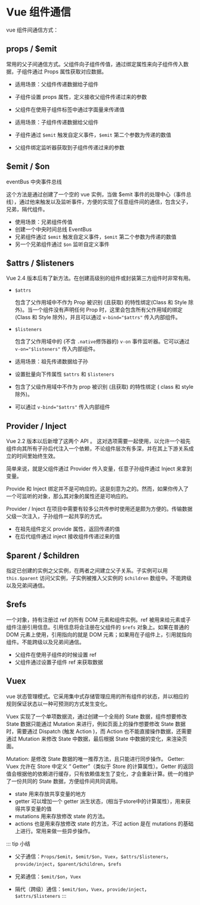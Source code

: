 # Vue 组件通信

vue 组件间通信方式：

## props / $emit

常用的父子间通信方式。父组件向子组件传值，通过绑定属性来向子组件传入数据，子组件通过 Props 属性获取对应数据。

- 适用场景：父组件传递数据给子组件
- 子组件设置 props 属性，定义接收父组件传递过来的参数
- 父组件在使用子组件标签中通过字面量来传递值

- 适用场景：子组件传递数据给父组件
- 子组件通过 `$emit` 触发自定义事件，`$emit` 第二个参数为传递的数值
- 父组件绑定监听器获取到子组件传递过来的参数

## $emit / $on

eventBus 中央事件总线

这个方法是通过创建了一个空的 vue 实例，当做 $emit 事件的处理中心（事件总线），通过他来触发以及监听事件，方便的实现了任意组件间的通信，包含父子，兄弟，隔代组件。

- 使用场景：兄弟组件传值
- 创建一个中央时间总线 EventBus
- 兄弟组件通过 `$emit` 触发自定义事件，`$emit` 第二个参数为传递的数值
- 另一个兄弟组件通过 `$on` 监听自定义事件

## $attrs / $listeners

Vue 2.4 版本后有了新方法。在创建高级别的组件或封装第三方组件时非常有用。

- `$attrs`

  包含了父作用域中不作为 Prop 被识别 (且获取) 的特性绑定(Class 和 Style 除外)。当一个组件没有声明任何 Prop 时，这里会包含所有父作用域的绑定 (Class 和 Style 除外)，并且可以通过 `v-bind="$attrs"` 传入内部组件。
  
- `$listeners`

  包含了父作用域中的 (不含 `.native`修饰器的) `v-on` 事件监听器。它可以通过 `v-on="$listeners"` 传入内部组件。

- 适用场景：祖先传递数据给子孙
- 设置批量向下传属性 `$attrs` 和 `$listeners`
- 包含了父级作用域中不作为 prop 被识别 (且获取) 的特性绑定 ( class 和 style 除外)。
- 可以通过 `v-bind="$attrs"` 传⼊内部组件

## Provider / Inject

Vue 2.2 版本以后新增了这两个 API 。 这对选项需要一起使用，以允许一个祖先组件向其所有子孙后代注入一个依赖，不论组件层次有多深，并在其上下游关系成立的时间里始终生效。

简单来说，就是父组件通过 Provider 传入变量，任意子孙组件通过 Inject 来拿到变量。

Provide 和 Inject 绑定并不是可响应的。这是刻意为之的。然而，如果你传入了一个可监听的对象，那么其对象的属性还是可响应的。

Provider / Inject 在项目中需要有较多公共传参时使用还是颇为方便的。传输数据父级一次注入，子孙组件一起共享的方式。

- 在祖先组件定义 provide 属性，返回传递的值
- 在后代组件通过 inject 接收组件传递过来的值

## $parent / $children

指定已创建的实例之父实例，在两者之间建立父子关系。子实例可以用 `this.$parent` 访问父实例，子实例被推入父实例的 `$children` 数组中。不能跨级以及兄弟间通信。

## $refs

一个对象，持有注册过 ref 的所有 DOM 元素和组件实例。ref 被用来给元素或子组件注册引用信息。引用信息将会注册在父组件的 `$refs` 对象上。如果在普通的 DOM 元素上使用，引用指向的就是 DOM 元素；如果用在子组件上，引用就指向组件。不能跨级以及兄弟间通信。

- 父组件在使用子组件的时候设置 ref
- 父组件通过设置子组件 ref 来获取数据

## Vuex

vue 状态管理模式。它采用集中式存储管理应用的所有组件的状态，并以相应的规则保证状态以一种可预测的方式发生变化。

Vuex 实现了一个单项数据流，通过创建一个全局的 State 数据，组件想要修改 State 数据只能通过 Mutation 来进行，例如页面上的操作想要修改 State 数据时，需要通过 Dispatch (触发 Action )，而 Action 也不能直接操作数据，还需要通过 Mutation 来修改 State 中数据，最后根据 State 中数据的变化，来渲染页面。

Mutation: 是修改 State 数据的唯一推荐方法，且只能进行同步操作。
Getter: Vuex 允许在 Store 中定义 “ Getter”（类似于 Store 的计算属性）。Getter 的返回值会根据他的依赖进行缓存，只有依赖值发生了变化，才会重新计算。统一的维护了一份共同的 State 数据，方便组件间共同调用。

- state 用来存放共享变量的地方
- getter 可以增加一个 getter 派生状态，(相当于store中的计算属性），用来获得共享变量的值
- mutations 用来存放修改 state 的方法。
- actions 也是用来存放修改 state 的方法，不过 action 是在 mutations 的基础上进行。常用来做一些异步操作。

::: tip 小结

- 父子通信：`Props/$emit`，`$emit/$on`，`Vuex`，`$attrs/$listeners`，`provide/inject`，`$parent/$children`，`$refs`

- 兄弟通信：`$emit/$on`，`Vuex`

- 隔代（跨级）通信：`$emit/$on`，`Vuex`，`provide/inject`，`$attrs/$listeners`
:::
